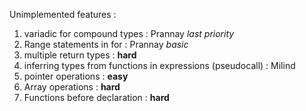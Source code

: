 Unimplemented features : 

1. variadic for compound types : Prannay *last priority*
2. Range statements in for : Prannay *basic*
3. multiple return types : **hard**
4. inferring types from functions in expressions (pseudocall) : Milind
5. pointer operations : **easy**
6. Array operations : **hard**
9. Functions before declaration : **hard**
